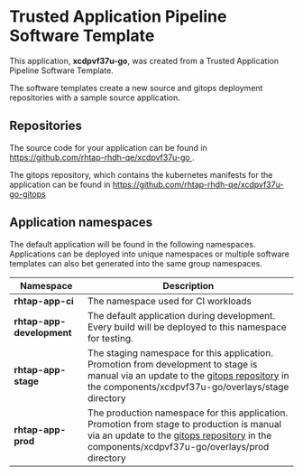 # Trusted Application Pipeline Software Template

This application, **xcdpvf37u-go**, was created from a Trusted Application Pipeline Software Template.

The software templates create a new source and gitops deployment repositories with a sample source application. 

## Repositories

The source code for your application can be found in [https://github.com/rhtap-rhdh-qe/xcdpvf37u-go ](https://github.com/rhtap-rhdh-qe/xcdpvf37u-go ).
 
The gitops repository, which contains the kubernetes manifests for the application can be found in 
[https://github.com/rhtap-rhdh-qe/xcdpvf37u-go-gitops ](https://github.com/rhtap-rhdh-qe/xcdpvf37u-go-gitops ) 

## Application namespaces 

The default application will be found in the following namespaces. Applications can be deployed into unique namespaces or multiple software templates can also bet generated into the same group namespaces.  

|  Namespace   |  Description   |  
| -------- | -------- |
| **rhtap-app-ci** | The namespace used for CI workloads |
| **rhtap-app-development** | The default application during development. Every build will be deployed to this namespace for testing. |
| **rhtap-app-stage** | The staging namespace for this application. Promotion from development to stage is manual via an update to the [gitops repository](https://github.com/rhtap-rhdh-qe/xcdpvf37u-go-gitops ) in the components/xcdpvf37u-go/overlays/stage directory |
| **rhtap-app-prod** | The production namespace for this application. Promotion from stage to production is manual via an update to the [gitops repository](https://github.com/rhtap-rhdh-qe/xcdpvf37u-go-gitops ) in the components/xcdpvf37u-go/overlays/prod directory |